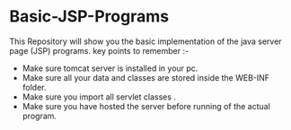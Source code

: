 # Basic-JSP-Programs
This Repository will show you the basic implementation of the java server page (JSP) programs.
key points to remember :-
  * Make sure tomcat server is installed in your pc.
  * Make sure all your data and classes are stored inside the WEB-INF folder.
  * Make sure you import all servlet classes .
  * Make sure you have hosted the server before running of the actual program.
